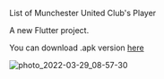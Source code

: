 List of Munchester United Club's Player

A new Flutter project.

You can download .apk version [here](https://drive.google.com/file/d/1e5t_vXGzY4m00uL0HxXRnhqusaAieEB1/view?usp=sharing)

![photo_2022-03-29_08-57-30](https://user-images.githubusercontent.com/70878222/162279272-73923f0a-3b89-49f0-9b9d-e51bf283eda2.jpg)
